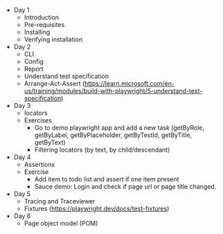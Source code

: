 * Day 1
    * Introduction
    * Pre-requisites
    * Installing
    * Verifying installation
* Day 2
    * CLI
    * Config
    * Report
    * Understand test specification
    * Arrange-Act-Assert (https://learn.microsoft.com/en-us/training/modules/build-with-playwright/5-understand-test-specification)
* Day 3
    * locators
    * Exercises
        * Go to demo playwright app and add a new task (getByRole, getByLabel, getByPlaceholder, getByTestId, getByTitle, getByText)
        * Filtering locators (by text, by child/descendant)
* Day 4
    * Assertions
    * Exercise 
        * Add item to todo list and assert if one item present
        * Sauce demo: Login and check if page url or page title changed. 
* Day 5
    * Tracing and Traceviewer
    * Fixtures (https://playwright.dev/docs/test-fixtures)
* Day 6
    * Page object model (POM)
